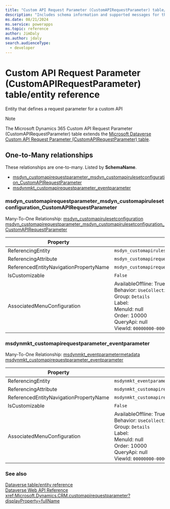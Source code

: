 ```yaml
---
title: "Custom API Request Parameter (CustomAPIRequestParameter) table/entity reference (Microsoft Dynamics 365)"
description: "Includes schema information and supported messages for the Custom API Request Parameter (CustomAPIRequestParameter) table/entity with Microsoft Dynamics 365."
ms.date: 08/21/2024
ms.service: powerapps
ms.topic: reference
author: JimDaly
ms.author: jdaly
search.audienceType: 
  - developer
---
```


# Custom API Request Parameter (CustomAPIRequestParameter) table/entity reference

Entity that defines a request parameter for a custom API

> [!NOTE]
> The Microsoft Dynamics 365 Custom API Request Parameter (CustomAPIRequestParameter) table extends the [Microsoft Dataverse Custom API Request Parameter (CustomAPIRequestParameter) table](/power-apps/developer/data-platform/reference/entities/customapirequestparameter).




## One-to-Many relationships

These relationships are one-to-many. Listed by **SchemaName**.

- [msdyn_customapirequestparameter_msdyn_customapirulesetconfiguration_CustomAPIRequestParameter](#BKMK_msdyn_customapirequestparameter_msdyn_customapirulesetconfiguration_CustomAPIRequestParameter)
- [msdynmkt_customapirequestparameter_eventparameter](#BKMK_msdynmkt_customapirequestparameter_eventparameter)

### <a name="BKMK_msdyn_customapirequestparameter_msdyn_customapirulesetconfiguration_CustomAPIRequestParameter"></a> msdyn_customapirequestparameter_msdyn_customapirulesetconfiguration_CustomAPIRequestParameter

Many-To-One Relationship: [msdyn_customapirulesetconfiguration msdyn_customapirequestparameter_msdyn_customapirulesetconfiguration_CustomAPIRequestParameter](msdyn_customapirulesetconfiguration.md#BKMK_msdyn_customapirequestparameter_msdyn_customapirulesetconfiguration_CustomAPIRequestParameter)

|Property|Value|
|---|---|
|ReferencingEntity|`msdyn_customapirulesetconfiguration`|
|ReferencingAttribute|`msdyn_customapirequestparameter`|
|ReferencedEntityNavigationPropertyName|`msdyn_customapirequestparameter_msdyn_customapirulesetconfiguration_CustomAPIRequestParameter`|
|IsCustomizable|`False`|
|AssociatedMenuConfiguration|AvailableOffline: True<br />Behavior: `UseCollectionName`<br />Group: `Details`<br />Label: <br />MenuId: null<br />Order: 10000<br />QueryApi: null<br />ViewId: `00000000-0000-0000-0000-000000000000`|

### <a name="BKMK_msdynmkt_customapirequestparameter_eventparameter"></a> msdynmkt_customapirequestparameter_eventparameter

Many-To-One Relationship: [msdynmkt_eventparametermetadata msdynmkt_customapirequestparameter_eventparameter](msdynmkt_eventparametermetadata.md#BKMK_msdynmkt_customapirequestparameter_eventparameter)

|Property|Value|
|---|---|
|ReferencingEntity|`msdynmkt_eventparametermetadata`|
|ReferencingAttribute|`msdynmkt_customapirequestparameterid`|
|ReferencedEntityNavigationPropertyName|`msdynmkt_customapirequestparameter_eventparameter`|
|IsCustomizable|`False`|
|AssociatedMenuConfiguration|AvailableOffline: True<br />Behavior: `UseCollectionName`<br />Group: `Details`<br />Label: <br />MenuId: null<br />Order: 10000<br />QueryApi: null<br />ViewId: `00000000-0000-0000-0000-000000000000`|



### See also

[Dataverse table/entity reference](../about-entity-reference.md)  
[Dataverse Web API Reference](/power-apps/developer/data-platform/webapi/reference/about)   
<xref:Microsoft.Dynamics.CRM.customapirequestparameter?displayProperty=fullName>
